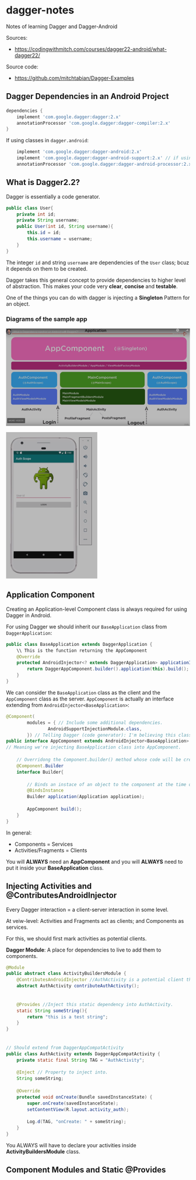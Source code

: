 # dagger-notes
Notes of learning Dagger and Dagger-Android

Sources:
  * https://codingwithmitch.com/courses/dagger22-android/what-dagger22/

Source code:
  * https://github.com/mitchtabian/Dagger-Examples

## Dagger Dependencies in an Android Project
```Groovy
dependencies {
    implement 'com.google.dagger:dagger:2.x'
    annotationProcessor 'com.google.dagger:dagger-compiler:2.x'
}
```
If using classes in `dagger.android`:
```Groovy
    implement 'com.google.dagger:dagger-android:2.x'
    implement 'com.google.dagger:dagger-android-support:2.x' // if using support libraries
    annotationProcessor 'com.google.dagger:dagger-android-processor:2.x'
```

## What is Dagger2.2?
Dagger is essentially a code generator.

```Java
public class User{
    private int id;
    private String username;
    public User(int id, String username){
        this.id = id;
        this.username = username;
    }
}
```
The integer `id` and string `username` are dependencies of the `User` class; bcuz it depends on them to be created.

Dagger takes this general concept to provide dependencies to higher level of abstraction. This makes your code very **clear**, **concise** and **testable**.

One of the things you can do with dagger is injecting a **Singleton** Pattern for an object.

### Diagrams of the sample app
![diagram-of-the-sample-app.png](diagram-of-the-sample-app.png)

<img src="auth-component-lifetime.png" height="400px">

## Application Component
Creating an Application-level Component class is always required for using Dagger in Android.

For using Dagger we should inherit our `BaseApplication` class from `DaggerApplication`:
```Java
public class BaseApplication extends DaggerApplication {
    \\ This is the function returning the AppComponent
    @Override
    protected AndroidInjector<? extends DaggerApplication> applicationInjector() {
        return DaggerAppComponent.builder().application(this).build();
    }
}
```
We can consider the `BaseApplication` class as the client and the `AppComponent` class as the server.
`AppComponent` is actually an interface extending from `AndroidInjector<BaseApplication>`:
```Java
@Component(
        modules = { // Include some additional dependencies.
                AndroidSupportInjectionModule.class,
        }) // Telling Dagger (code generator): I'm believing this class as a component class
public interface AppComponent extends AndroidInjector<BaseApplication> { // in Android we should extend from AndroidInjector
// Meaning we're injecting BaseApplication class into AppComponent.

    // Overridong the Component.builder() method whose code will be created by Dagger from Builder interface.
    @Component.Builder
    interface Builder{

        // Binds an instace of an object to the component at the time of construction.
        @BindsInstance
        Builder application(Application application);

        AppComponent build();
    }
}

```

In general:
  * Components = Services
  * Activities/Fragments = Clients

You will **ALWAYS** need an **AppComponent** and you will **ALWAYS** need to put it inside your **BaseApplication** class.

## Injecting Activities and @ContributesAndroidInjector
Every Dagger interaction = a client-server interaction in some level.

At veiw-level: Activities and Fragments act as clients; and Components as 
services.

For this, we should first mark activities as potential clients.

**Dagger Module**: A place for dependencies to live to add them to components.

```Java
@Module
public abstract class ActivityBuildersModule {
    @ContributesAndroidInjector //AuthActivity is a potential client that I can inject dependencies into.
    abstract AuthActivity contributeAuthActivity();


    @Provides //Inject this static dependency into AuthActivity.
    static String someString(){
        return "this is a test string";
    }
}


// Should extend from DaggerAppCompatActivity
public class AuthActivity extends DaggerAppCompatActivity {
    private static final String TAG = "AuthActivity";

    @Inject // Property to inject into.
    String someString;

    @Override
    protected void onCreate(Bundle savedInstanceState) {
        super.onCreate(savedInstanceState);
        setContentView(R.layout.activity_auth);

        Log.d(TAG, "onCreate: " + someString);
    }
}
```

You ALWAYS will have to declare your activities inside **ActivityBuildersModule** class.

## Component Modules and Static @Provides
